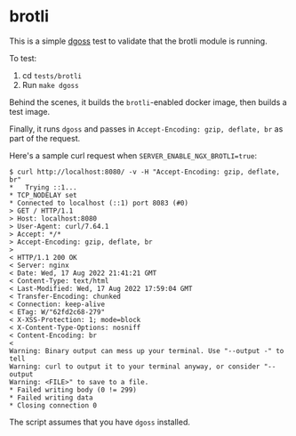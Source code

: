 brotli
====

This is a simple [dgoss] test to validate that the brotli module is running.

To test:

1. cd `tests/brotli`
1. Run `make dgoss`

Behind the scenes, it builds the `brotli`-enabled docker image, then builds
a test image.

Finally, it runs `dgoss` and passes in `Accept-Encoding: gzip, deflate, br`
as part of the request.

Here's a sample curl request when `SERVER_ENABLE_NGX_BROTLI=true`:

```shell
$ curl http://localhost:8080/ -v -H "Accept-Encoding: gzip, deflate, br"
*   Trying ::1...
* TCP_NODELAY set
* Connected to localhost (::1) port 8083 (#0)
> GET / HTTP/1.1
> Host: localhost:8080
> User-Agent: curl/7.64.1
> Accept: */*
> Accept-Encoding: gzip, deflate, br
>
< HTTP/1.1 200 OK
< Server: nginx
< Date: Wed, 17 Aug 2022 21:41:21 GMT
< Content-Type: text/html
< Last-Modified: Wed, 17 Aug 2022 17:59:04 GMT
< Transfer-Encoding: chunked
< Connection: keep-alive
< ETag: W/"62fd2c68-279"
< X-XSS-Protection: 1; mode=block
< X-Content-Type-Options: nosniff
< Content-Encoding: br
<
Warning: Binary output can mess up your terminal. Use "--output -" to tell
Warning: curl to output it to your terminal anyway, or consider "--output
Warning: <FILE>" to save to a file.
* Failed writing body (0 != 299)
* Failed writing data
* Closing connection 0
```

The script assumes that you have `dgoss` installed. 

[dgoss]: https://github.com/aelsabbahy/goss/blob/master/extras/dgoss/README.md
